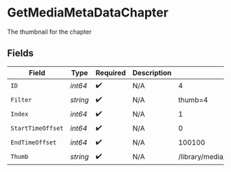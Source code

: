 # GetMediaMetaDataChapter

The thumbnail for the chapter


## Fields

| Field                                | Type                                 | Required                             | Description                          | Example                              |
| ------------------------------------ | ------------------------------------ | ------------------------------------ | ------------------------------------ | ------------------------------------ |
| `ID`                                 | *int64*                              | :heavy_check_mark:                   | N/A                                  | 4                                    |
| `Filter`                             | *string*                             | :heavy_check_mark:                   | N/A                                  | thumb=4                              |
| `Index`                              | *int64*                              | :heavy_check_mark:                   | N/A                                  | 1                                    |
| `StartTimeOffset`                    | *int64*                              | :heavy_check_mark:                   | N/A                                  | 0                                    |
| `EndTimeOffset`                      | *int64*                              | :heavy_check_mark:                   | N/A                                  | 100100                               |
| `Thumb`                              | *string*                             | :heavy_check_mark:                   | N/A                                  | /library/media/46883/chapterImages/1 |